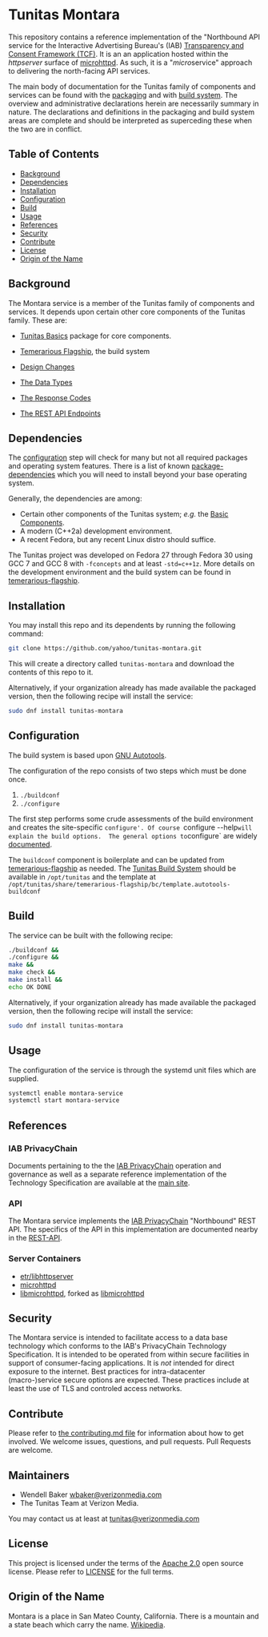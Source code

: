 # Tunitas Montara

This repository contains a reference implementation of the "Northbound API service for the Interactive Advertising Bureau's (IAB) [Transparency and Consent Framework (TCF)](https://github.com/InteractiveAdvertisingBureau/GDPR-Transparency-and-Consent-Framework). It is an an application hosted within the <em>httpserver</em> surface of [microhttpd](https://www.gnu.org/software/libmicrohttpd/).  As such, it is a "<em>micro</em>service" approach to delivering the north-facing API services.

The main body of documentation for the Tunitas family of components and services can be found with the [packaging](https://github.com/yahoo/tunitas-packaging) and with [build system](https://github.com/yahoo/temerarious-flagship]).  The overview and administrative declarations herein are necessarily summary in nature. The declarations and definitions in the packaging and build system areas are complete and should be interpreted as superceding these when the two are in conflict.

## Table of Contents

- [Background](#background)
- [Dependencies](#dependencies)
- [Installation](#installation)
- [Configuration](#configuration)
- [Build](#build)
- [Usage](#usage)
- [References](#references)
- [Security](#security)
- [Contribute](#contribute)
- [License](#license)
- [Origin of the Name](#Origin_of_the_name)

## Background

The Montara service is a member of the Tunitas family of components and services. It depends upon certain other core components of the Tunitas family.  These are:
  * [Tunitas Basics](https://github.com/yahoo/tunitas-basics) package for core components.
  * [Temerarious Flagship](https://github.com/yahoo/temerarious-flagship), the build system

* [Design Changes](https://git.ouroath.com/tunitas/montara/blob/master/doc/Design-Changes.md)
* [The Data Types](https://git.ouroath.com/tunitas/montara/blob/master/doc/Data-Types.md)
* [The Response Codes](https://git.ouroath.com/tunitas/montara/blob/master/doc/Response-Codes.md)
* [The REST API Endpoints](https://git.ouroath.com/tunitas/montara/blob/master/doc/REST-Endpoints.md)

## Dependencies

The [configuration](#configuration) step will check for many but not all required packages and operating system features.  There is a list of known [package-dependencies](https://github.com/yahoo/tunitas-montara/blob/master/PACKAGES.md) which you will need to install beyond your base operating system.

Generally, the dependencies are among:
- Certain other components of the Tunitas system; <em>e.g.</em> the [Basic Components](https://github.com/yahoo/tunitas-basic).
- A modern (C++2a) development environment.
- A recent Fedora, but any recent Linux distro should suffice.

The Tunitas project was developed on Fedora 27 through Fedora 30 using GCC 7 and GCC 8 with `-fconcepts` and at least `-std=c++1z`.  More details on the development environment and the build system can be found in [temerarious-flagship](https://github.com/yahoo/temerarious-flagship/blob/master/README.md).

## Installation

You may install this repo and its dependents by running the following command:

``` bash
git clone https://github.com/yahoo/tunitas-montara.git
```

This will create a directory called `tunitas-montara` and download the contents of this repo to it.

Alternatively, if your organization already has made available the packaged version, then the following recipe will install the service:

``` bash
sudo dnf install tunitas-montara
```

## Configuration

The build system is based upon [GNU Autotools](https://www.gnu.org/software/automake/manual/html_node/index.html).

The configuration of the repo consists of two steps which must be done once.
1. `./buildconf`
2. `./configure`

The first step performs some crude assessments of the build environment and creates the site-specific `configure'. Of course `configure --help` will explain the build options.  The general options to `configure` are widely [documented](https://www.gnu.org/prep/standards/html_node/Configuration.html).

The `buildconf` component is boilerplate and can be updated from [temerarious-flagship](https://github.com/yahoo/temerarious-flagship/blob/master/bc/template.autotools-buildconf) as needed.  The [Tunitas Build System](https://github.com/yahoo/temerarious-flagship) should be available in `/opt/tunitas` and the template at `/opt/tunitas/share/temerarious-flagship/bc/template.autotools-buildconf`

## Build

The service can be built with the following recipe:

``` bash
./buildconf &&
./configure &&
make &&
make check &&
make install &&
echo OK DONE
```

Alternatively, if your organization already has made available the packaged version, then the following recipe will install the service:

``` bash
sudo dnf install tunitas-montara
```

## Usage

The configuration of the service is through the systemd unit files which are supplied.

``` bash
systemctl enable montara-service
systemctl start montara-service
```

## References

### IAB PrivacyChain

Documents pertaining to the the [IAB PrivacyChain](https://github.com/InteractiveAdvertisingBureau/PrivacyChain) operation and governance as well as a separate reference implementation of the Technology Specification are available at the [main site](https://github.com/InteractiveAdvertisingBureau).

### API

The Montara service implements the [IAB PrivacyChain](https://github.com/Interactive-Advertising-Bureau/PrivacyChain) "Northbound" REST API.  The specifics of the API in this implementation are documented nearby in the [REST-API](https://github.com/yahoo/tunitas-montara/blob/master/REST-API.md).

### Server Containers

* [etr/libhttpserver](https://github.com/etr/libhttpserver)
* [microhttpd](https://www.gnu.org/software/libmicrohttpd/)
* [libmicrohttpd](https://git.gnunet.org/libmicrohttpd.git), forked as [libmicrohttpd](https://github.com/scottjg/libmicrohttpd)

## Security

The Montara service is intended to facilitate access to a data base technology which conforms to the IAB's PrivacyChain Technology Specification. It is intended to be operated from within secure facilities in support of consumer-facing applications.  It is _not_ intended for direct exposure to the internet.  Best practices for intra-datacenter (macro-)service secure options are expected.  These practices include at least the use of TLS and controled access networks.

## Contribute

Please refer to [the contributing.md file](Contributing.md) for information about how to get involved. We welcome issues, questions, and pull requests. Pull Requests are welcome.

## Maintainers
- Wendell Baker <wbaker@verizonmedia.com>
- The Tunitas Team at Verizon Media.

You may contact us at least at <tunitas@verizonmedia.com>

## License

This project is licensed under the terms of the [Apache 2.0](LICENSE-Apache-2.0) open source license. Please refer to [LICENSE](LICENSE) for the full terms.

## Origin of the Name

Montara is a place in San Mateo County, California.  There is a mountain and a state beach which carry the name. [Wikipedia](https://en.wikipedia.org/wiki/Montara,_California).
